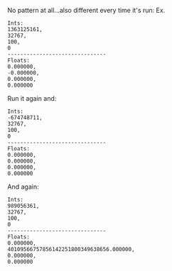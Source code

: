 No pattern at all...also different every time it's run:
Ex.
```
Ints: 
1363125161,
32767,
100,
0
-------------------------------
Floats:
0.000000,
-0.000000,
0.000000,
0.000000
```
Run it again and:
```
Ints: 
-674748711,
32767,
100,
0
-------------------------------
Floats:
0.000000,
0.000000,
0.000000,
0.000000
```
And again:
```
Ints: 
989056361,
32767,
100,
0
-------------------------------
Floats:
0.000000,
40109566757856142251800349638656.000000,
0.000000,
0.000000
```